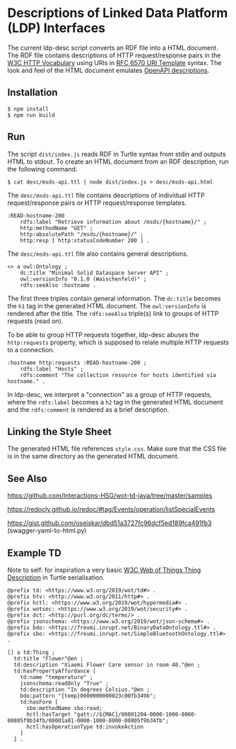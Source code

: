 # Descriptions of Linked Data Platform (LDP) Interfaces

The current ldp-desc script converts an RDF file into a HTML document.
The RDF file contains descriptions of HTTP request/response pairs in the [W3C HTTP Vocabulary](https://www.w3.org/TR/HTTP-in-RDF/) using URIs in [RFC 6570 URI Template](https://www.rfc-editor.org/rfc/rfc6570) syntax.
The look and feel of the HTML document emulates [OpenAPI descriptions](https://swagger.io/specification/).

## Installation

    $ npm install
    $ npm run build

## Run

The script `dist/index.js` reads RDF in Turtle syntax from stdin and outputs HTML to stdout.
To create an HTML document from an RDF description, run the following command.

    $ cat desc/msds-api.ttl | node dist/index.js > desc/msds-api.html

The `desc/msds-api.ttl` file contains descriptions of individual HTTP request/response pairs or HTTP request/response templates.

    :READ-hostname-200
        rdfs:label "Retrieve information about /msds/{hostname}/" ;
        http:methodName "GET" ;
        http:absolutePath "/msds/{hostname}/" ;
        http:resp [ http:statusCodeNumber 200 ] .

The `desc/msds-api.ttl` file also contains general descriptions.

    <> a owl:Ontology ;
        dc:title "Minimal Solid Dataspace Server API" ;
        owl:versionInfo "0.1.0 (Waischenfeld)" ;
        rdfs:seeAlso :hostname .

The first three triples contain general information.
The `dc:title` becomes the `h1` tag in the generated HTML document.
The `owl:versionInfo` is rendered after the title.
The `rdfs:seeAlso` triple(s) link to groups of HTTP requests (read on).

To be able to group HTTP requests together, ldp-desc abuses the `http:requests` property, which is supposed to relate multiple HTTP requests to a connection.

    :hostname http:requests :READ-hostname-200 ;
        rdfs:label "Hosts" ;
        rdfs:comment "The collection resource for hosts identified via hostname." .

In ldp-desc, we interpret a "connection" as a group of HTTP requests, where the `rdfs:label` becomes a `h2` tag in the generated HTML document and the `rdfs:comment` is rendered as a brief description.

## Linking the Style Sheet

The generated HTML file references `style.css`.
Make sure that the CSS file is in the same directory as the generated HTML document.

## See Also

https://github.com/Interactions-HSG/wot-td-java/tree/master/samples

https://redocly.github.io/redoc/#tag/Events/operation/listSpecialEvents

https://gist.github.com/oseiskar/dbd51a3727fc96dcf5ed189fca491fb3 (swagger-yaml-to-html.py)

## Example TD

Note to self: for inspiration a very basic [W3C Web of Things Thing Description](https://www.w3.org/TR/wot-thing-description11/) in Turtle serialisation.

    @prefix td: <https://www.w3.org/2019/wot/td#> .
    @prefix htv: <http://www.w3.org/2011/http#> .
    @prefix hctl: <https://www.w3.org/2019/wot/hypermedia#> .
    @prefix wotsec: <https://www.w3.org/2019/wot/security#> .
    @prefix dct: <http://purl.org/dc/terms/> .
    @prefix jsonschema: <https://www.w3.org/2019/wot/json-schema#> .
    @prefix bdo: <https://freumi.inrupt.net/BinaryDataOntology.ttl#> .
    @prefix sbo: <https://freumi.inrupt.net/SimpleBluetoothOntology.ttl#> .
    
    [] a td:Thing ;
      td:title "Flower"@en ;
      td:description "Xiaomi Flower Care sensor in room 40."@en ;
      td:hasPropertyAffordance [
        td:name "temperature" ;
        jsonschema:readOnly "True" ;
        td:description "In degrees Celsius."@en ;
        bdo:pattern "{temp}0000000000023c00fb349b";
        td:hasForm [ 
          sbo:methodName sbo:read;
          hctl:hasTarget "gatt://${MAC}/00001204-0000-1000-8000-00805f9b34fb/00001a01-0000-1000-8000-00805f9b34fb";
          hctl:hasOperationType td:invokeAction
        ]
      ] .